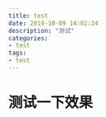 ```yaml
---
title: test
date: 2019-10-09 14:02:24
description: "测试"
categories:
- test
tags:
- test
---
```


# 测试一下效果
